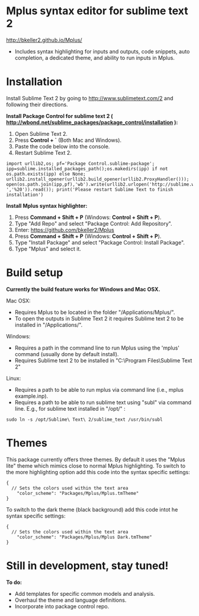 Mplus syntax editor for sublime text 2
==============

http://bkeller2.github.io/Mplus/

* Includes syntax highlighting for inputs and outputs, code snippets, auto completion, a dedicated theme, and ability to run inputs in Mplus.

# Installation #

Install Sublime Text 2 by going to http://www.sublimetext.com/2 and following their directions.

**Install Package Control for sublime text 2 ( http://wbond.net/sublime_packages/package_control/installation ):**

1. Open Sublime Text 2.
2. Press **Control + `** (Both Mac and Windows).
2. Paste the code below into the console.
3. Restart Sublime Text 2.

```
import urllib2,os; pf='Package Control.sublime-package'; ipp=sublime.installed_packages_path();os.makedirs(ipp) if not os.path.exists(ipp) else None; urllib2.install_opener(urllib2.build_opener(urllib2.ProxyHandler())); open(os.path.join(ipp,pf),'wb').write(urllib2.urlopen('http://sublime.wbond.net/'+pf.replace(' ','%20')).read()); print('Please restart Sublime Text to finish installation')
```

**Install Mplus syntax highlighter:**

1. Press **Command + Shift + P** (Windows: **Control + Shift + P**).
2. Type "Add Repo" and select "Package Control: Add Repository".
3. Enter: https://github.com/bkeller2/Mplus
4. Press **Command + Shift + P** (Windows: **Control + Shift + P**).
5. Type "Install Package" and select "Package Control: Install Package".
6. Type "Mplus" and select it.


# Build setup #
**Currently the build feature works for Windows and Mac OSX.**

Mac OSX:
* Requires Mplus to be located in the folder "/Applications/Mplus/".
* To open the outputs in Sublime Text 2 it requires Sublime text 2 to be installed in "/Applications/".
 
Windows:
* Requires a path in the command line to run Mplus using the 'mplus' command (usually done by default install).
* Requires Sublime text 2 to be installed in "C:\Program Files\Sublime Text 2\"

Linux:
* Requires a path to be able to run mplus via command line (i.e., mplus example.inp).
* Requires a path to be able to run sublime text using "subl" via command line. E.g., for sublime text installed in "/opt/" :

```
sudo ln -s /opt/Sublime\ Text\ 2/sublime_text /usr/bin/subl
```

# Themes #

This package currently offers three themes. By default it uses the "Mplus lite" theme which mimics close to normal Mplus highlighting. 
To switch to the more highlighting option add this code into the syntax specific settings:

```
{
  // Sets the colors used within the text area
	"color_scheme": "Packages/Mplus/Mplus.tmTheme"
}
```
To switch to the dark theme (black background) add this code intot he syntax specific settings:
```
{
  // Sets the colors used within the text area
	"color_scheme": "Packages/Mplus/Mplus Dark.tmTheme"
}
```

# Still in development, stay tuned! #
**To do:**
* Add templates for specific common models and analysis.
* Overhaul the theme and language definitions.
* Incorporate into package control repo.
